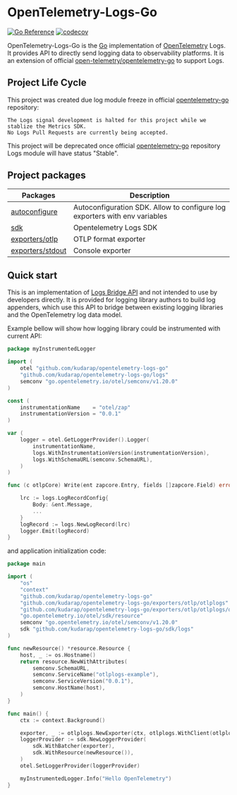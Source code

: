 # OpenTelemetry-Logs-Go

[![Go Reference](https://pkg.go.dev/badge/github.com/kudarap/opentelemetry-logs-go.svg)](https://pkg.go.dev/github.com/kudarap/opentelemetry-logs-go)
[![codecov](https://codecov.io/github/agoda-com/opentelemetry-logs-go/graph/badge.svg?token=F1NW0R0W75)](https://codecov.io/github/agoda-com/opentelemetry-logs-go)

OpenTelemetry-Logs-Go is the [Go](https://golang.org) implementation of [OpenTelemetry](https://opentelemetry.io/) Logs.
It provides API to directly send logging data to observability platforms. It is an extension of official
[open-telemetry/opentelemetry-go](https://github.com/open-telemetry/opentelemetry-go) to support Logs.

## Project Life Cycle

This project was created due log module freeze in
official [opentelemetry-go](https://github.com/open-telemetry/opentelemetry-go) repository:

```
The Logs signal development is halted for this project while we stablize the Metrics SDK. 
No Logs Pull Requests are currently being accepted.
```

This project will be deprecated once official [opentelemetry-go](https://github.com/open-telemetry/opentelemetry-go)
repository Logs module will have status "Stable".

## Project packages

| Packages                         | Description                                                                |
|----------------------------------|----------------------------------------------------------------------------|
| [autoconfigure](./autoconfigure) | Autoconfiguration SDK. Allow to configure log exporters with env variables |
| [sdk](./sdk)                     | Opentelemetry Logs SDK                                                     |
| [exporters/otlp](./exporters)    | OTLP format exporter                                                       |
| [exporters/stdout](./exporters)  | Console exporter                                                           |                                                            

## Quick start

This is an implementation of [Logs Bridge API](https://opentelemetry.io/docs/specs/otel/logs/bridge-api/) and not
intended to use by developers directly. It is provided for logging library authors to build log appenders, which use
this API to bridge between existing logging libraries and the OpenTelemetry log data model.

Example bellow will show how logging library could be instrumented with current API:

```go
package myInstrumentedLogger

import (
	otel "github.com/kudarap/opentelemetry-logs-go"
	"github.com/kudarap/opentelemetry-logs-go/logs"
	semconv "go.opentelemetry.io/otel/semconv/v1.20.0"
)

const (
	instrumentationName    = "otel/zap"
	instrumentationVersion = "0.0.1"
)

var (
	logger = otel.GetLoggerProvider().Logger(
		instrumentationName,
		logs.WithInstrumentationVersion(instrumentationVersion),
		logs.WithSchemaURL(semconv.SchemaURL),
	)
)

func (c otlpCore) Write(ent zapcore.Entry, fields []zapcore.Field) error {

	lrc := logs.LogRecordConfig{
		Body: &ent.Message,
		...
	}
	logRecord := logs.NewLogRecord(lrc)
	logger.Emit(logRecord)
}
```

and application initialization code:

```go
package main

import (
	"os"
	"context"
	"github.com/kudarap/opentelemetry-logs-go"
	"github.com/kudarap/opentelemetry-logs-go/exporters/otlp/otlplogs"
	"github.com/kudarap/opentelemetry-logs-go/exporters/otlp/otlplogs/otlplogshttp"
	"go.opentelemetry.io/otel/sdk/resource"
	semconv "go.opentelemetry.io/otel/semconv/v1.20.0"
	sdk "github.com/kudarap/opentelemetry-logs-go/sdk/logs"
)

func newResource() *resource.Resource {
	host, _ := os.Hostname()
	return resource.NewWithAttributes(
		semconv.SchemaURL,
		semconv.ServiceName("otlplogs-example"),
		semconv.ServiceVersion("0.0.1"),
		semconv.HostName(host),
	)
}

func main() {
	ctx := context.Background()

	exporter, _ := otlplogs.NewExporter(ctx, otlplogs.WithClient(otlplogshttp.NewClient()))
	loggerProvider := sdk.NewLoggerProvider(
		sdk.WithBatcher(exporter),
		sdk.WithResource(newResource()),
	)
	otel.SetLoggerProvider(loggerProvider)

	myInstrumentedLogger.Info("Hello OpenTelemetry")
}
```

